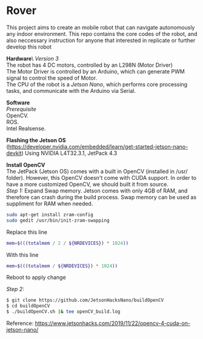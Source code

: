 # Rover
This project aims to create an mobile robot that can navigate autonomously any indoor environment.
This repo contains the core codes of the robot, and also neccessary instruction for anyone that interested in replicate or further develop this robot

**Hardware**\ 
*Version 3*\
The robot has 4 DC motors, controlled by an L298N (Motor Driver)\
The Motor Driver is controlled by an Arduino, which can generate PWM signal to control the speed of Motor.\
The CPU of the robot is a *Jetson Nano*, which performs core processing tasks, and communicate with the Arduino via Serial.

**Software**\
*Prerequisite*\
OpenCV.\
ROS.\
Intel Realsense.

**Flashing the Jetson OS**\
(https://developer.nvidia.com/embedded/learn/get-started-jetson-nano-devkit)
Using NVIDIA L4T32.3.1, JetPack 4.3 

**Install OpenCV**\
The JetPack (Jetson OS) comes with a built in OpenCV (installed in /usr/ folder). However, this OpenCV doesn't come with CUDA support. In order to have a more customized OpenCV, we should built it from source.\
*Step 1:*
Expand Swap memory. Jetson comes with only 4GB of RAM, and therefore can crash during the build process. Swap memory can be used as suppliment for RAM when needed.
```bash
sudo apt-get install zram-config
sudo gedit /usr/bin/init-zram-swapping
```
Replace this line
```bash
mem=$(((totalmem / 2 / ${NRDEVICES}) * 1024))
```
With this line
```bash
mem=$(((totalmem / ${NRDEVICES}) * 1024))
```
Reboot to apply change

*Step 2:*
```bash
$ git clone https://github.com/JetsonHacksNano/buildOpenCV
$ cd buildOpenCV
$ ./buildOpenCV.sh |& tee openCV_build.log
```
Reference: https://www.jetsonhacks.com/2019/11/22/opencv-4-cuda-on-jetson-nano/



